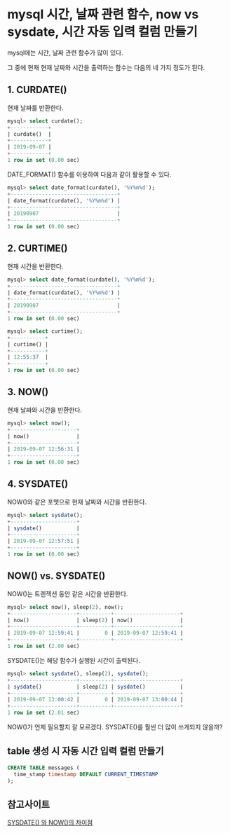 # mysql 시간, 날짜 관련 함수, now vs sysdate, 시간 자동 입력 컬럼 만들기

mysql에는 시간, 날짜 관련 함수가 많이 있다.

그 중에 현재 현재 날짜와 시간을 출력하는 함수는 다음의 네 가지 정도가 된다.

## 1. CURDATE()

현재 날짜를 반환한다.

```sql
mysql> select curdate();
+------------+
| curdate()  |
+------------+
| 2019-09-07 |
+------------+
1 row in set (0.00 sec)
```

DATE_FORMAT() 함수를 이용하여 다음과 같이 활용할 수 있다.

```sql
mysql> select date_format(curdate(), '%Y%m%d');
+----------------------------------+
| date_format(curdate(), '%Y%m%d') |
+----------------------------------+
| 20190907                         |
+----------------------------------+
1 row in set (0.00 sec)
```

## 2. CURTIME()

현재 시간을 반환한다.

```sql
mysql> select date_format(curdate(), '%Y%m%d');
+----------------------------------+
| date_format(curdate(), '%Y%m%d') |
+----------------------------------+
| 20190907                         |
+----------------------------------+
1 row in set (0.00 sec)

mysql> select curtime();
+-----------+
| curtime() |
+-----------+
| 12:55:37  |
+-----------+
1 row in set (0.00 sec)
```

## 3. NOW()

현재 날짜와 시간을 반환한다.

```sql
mysql> select now();
+---------------------+
| now()               |
+---------------------+
| 2019-09-07 12:56:31 |
+---------------------+
1 row in set (0.00 sec)
```

## 4. SYSDATE()

NOW()와 같은 포멧으로 현재 날짜와 시간을 반환한다.

```sql
mysql> select sysdate();
+---------------------+
| sysdate()           |
+---------------------+
| 2019-09-07 12:57:51 |
+---------------------+
1 row in set (0.00 sec)
```

## NOW() vs. SYSDATE()

NOW()는 트렌젝션 동안 같은 시간을 반환한다.

```sql
mysql> select now(), sleep(2), now();
+---------------------+----------+---------------------+
| now()               | sleep(2) | now()               |
+---------------------+----------+---------------------+
| 2019-09-07 12:59:41 |        0 | 2019-09-07 12:59:41 |
+---------------------+----------+---------------------+
1 row in set (2.00 sec)
```

SYSDATE()는 해당 함수가 실행된 시간이 출력된다.

```sql
mysql> select sysdate(), sleep(2), sysdate();
+---------------------+----------+---------------------+
| sysdate()           | sleep(2) | sysdate()           |
+---------------------+----------+---------------------+
| 2019-09-07 13:00:42 |        0 | 2019-09-07 13:00:44 |
+---------------------+----------+---------------------+
1 row in set (2.01 sec)
```

NOW()가 언제 필요할지 잘 모르겠다. SYSDATE()를 훨씬 더 많이 쓰게되지 않을까?

## table 생성 시 자동 시간 입력 컬럼 만들기

```sql
CREATE TABLE messages (
  time_stamp timestamp DEFAULT CURRENT_TIMESTAMP
);
```

## 참고사이트

[SYSDATE() 와 NOW()의 차이점](http://intomysql.blogspot.com/2010/12/sysdate-now.html)
